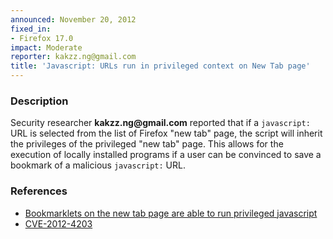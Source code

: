 ```yaml
---
announced: November 20, 2012
fixed_in:
- Firefox 17.0
impact: Moderate
reporter: kakzz.ng@gmail.com
title: 'Javascript: URLs run in privileged context on New Tab page'
---
```


<h3>Description</h3>

<p>Security researcher <strong>kakzz.ng@gmail.com</strong> reported that if a <code>javascript:</code> URL is selected from the list of Firefox "new tab" page, the script will inherit the privileges of the privileged "new tab" page. This allows for the execution of locally installed programs if a user can be convinced to save a bookmark of a malicious <code>javascript:</code> URL. 
</p>


<h3>References</h3>

<ul>
  <li><a href="https://bugzilla.mozilla.org/show_bug.cgi?id=765628">
      Bookmarklets on the new tab page are able to run privileged javascript</a></li>
  <li><a href="http://cve.mitre.org/cgi-bin/cvename.cgi?name=CVE-2012-4203" class="ex-ref">CVE-2012-4203</a></li>
</ul>



